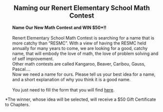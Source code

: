<div class="row">	    
	      <p>
	      <center><h2> Naming our Renert Elementary School Math Contest</h2></center>
	         <ul>
	   <b>Name Our New Math Contest and WIN $50*!!</b>
	  <br><br>
	Renert Elementary School Math Contest is searching for a name that is more catchy than “RESMC”. 
	         With a view of having the RESMC held annually for many years to come, we are looking for a good, catchy name, that will embody the love of math, the love of problem solving and of self improvement. 
	     <br>
	Other math contests are called Kangaroo, Beaver, Caribou, Gauss, Pascal….
			 <br>
	Now we need a name for ours. Please tell us your best idea for a name, and a short explanation of why you think it is a good name.
	<br>
			 <br>
	      You just need to fill the form that you will find <a href="https://docs.google.com/forms/d/e/1FAIpQLSebOqwJOamz-M8IcdIpuO4ItGLHto4TSuBMfLBbnJwEDxiSRw/viewform?vc=0&c=0&w=1&flr=0&gxids=7628" target="_blank">here</a>.
	<br>
	    </ul>   
	*The winner, whose idea will be selected, will receive a $50 Gift Certificate to Chapters.
	    </P>
